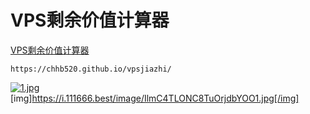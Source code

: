 # VPS剩余价值计算器

[VPS剩余价值计算器](https://chhb520.github.io/vpsjiazhi/)

```
https://chhb520.github.io/vpsjiazhi/
```
[![1.jpg](https://image.dooo.ng/c/2025/08/25/68ac8435f2874.jpg)](https://image.dooo.ng/c/2025/08/25/68ac8435f2874.jpg)
[img]https://i.111666.best/image/IlmC4TLONC8TuOrjdbYOO1.jpg[/img]
